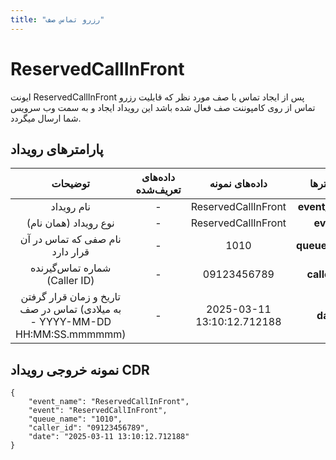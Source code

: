 ```yaml
---
title: "رزرو تماس صف"
---
```


# ReservedCallInFront

ایونت ReservedCallInFront پس از ایجاد تماس با صف مورد نظر که قابلیت رزرو تماس از روی کامپوننت صف فعال شده باشد این رویداد ایجاد و به سمت وب سرویس شما ارسال میگردد.

## پارامترهای رویداد
<div class="custom-table">

|                          توضیحات                           | داده‌های تعریف‌شده |          داده‌های نمونه          |     پارامتر‌ها     |
|:----------------------------------------------------------:|:-----------------:|:--------------------------------:|:------------------:|
|                       نام رویداد                           |         -         |       ReservedCallInFront        |   **event_name**   |
|                   نوع رویداد (همان نام)                    |         -         |       ReservedCallInFront        |      **event**     |
|                  نام صفی که تماس در آن قرار دارد            |         -         |               1010               |   **queue_name**   |
|                  شماره تماس‌گیرنده (Caller ID)             |         -         |           09123456789            |   **caller_id**    |
| تاریخ و زمان قرار گرفتن تماس در صف (به میلادی - YYYY-MM-DD HH:MM:SS.mmmmmm) |         -         | 2025-03-11 13:10:12.712188       |      **date**      |
</div>


## نمونه خروجی رویداد CDR


```shell
{
    "event_name": "ReservedCallInFront",
    "event": "ReservedCallInFront",
    "queue_name": "1010",
    "caller_id": "09123456789",
    "date": "2025-03-11 13:10:12.712188"
}
```

